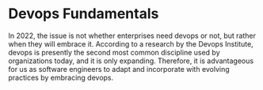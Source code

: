 # Devops Fundamentals

In 2022, the issue is not whether enterprises need devops or not, but rather when they will embrace it. According to a research by the Devops Institute, devops is presently the second most common discipline used by organizations today, and it is only expanding. Therefore, it is advantageous for us as software engineers to adapt and incorporate with evolving practices by embracing devops. 
